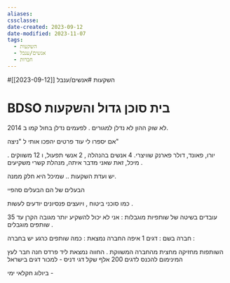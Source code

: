 ```yaml
---
aliases: 
cssclasse: 
date-created: 2023-09-12
date-modified: 2023-11-07
tags:
  - השקעות
  - אנשים/ענבל
  - חברות
---
```

#השקעות #אנשים/ענבל [[2023-09-12]]

# BDSO בית סוכן גדול והשקעות

לא שוק ההון לא נדלן למגורים . לפעמים נדלן בחול
קמו ב 2014.

אם יספרו לי עוד פרטים יהפכו אותי ל "ניצה"

 יורו, פאונד, דולר פארנק שוויצרי.
4 אנשים בהנהלה , 2 אנשי תפעול, ו 12 משווקים .
מיכל, זאת שאני מדבר איתה, מנהלת קשרי משקיעים .

יש ועדת השקעות .. שמיכל היא חלק ממנה.

הבעלים של הם הבעלים
סהפיי

כמו סוכני ביטוח , ויועצים פנסיונים יודעים לעשות .

עובדים בשיטה של שותפיות מוגבלות :
אני לא יכול להשקיע יותר מגובה הקרן
עד 35 שותפים מוגבלים .

חברה בשם : דגים 1
איפה החברה נמצאת :
כמה שותפים כרגע יש בחברה :

השותפות מחזיקה מחצית מהחברה המשווקת .
החווה נמצאת ליד פרדס חנה חבר לעץ
המינימום להכנס לדגים 200 אלף שקל
דגי דניס - למכור דגים בישראל

ביולוג חקלאי ימי -
